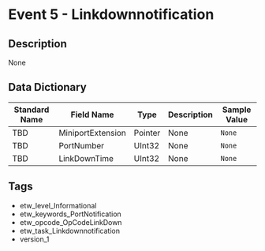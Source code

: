 # Event 5 - Linkdownnotification

## Description
None

## Data Dictionary
|Standard Name|Field Name|Type|Description|Sample Value|
|---|---|---|---|---|
|TBD|MiniportExtension|Pointer|None|`None`|
|TBD|PortNumber|UInt32|None|`None`|
|TBD|LinkDownTime|UInt32|None|`None`|

## Tags
* etw_level_Informational
* etw_keywords_PortNotification
* etw_opcode_OpCodeLinkDown
* etw_task_Linkdownnotification
* version_1